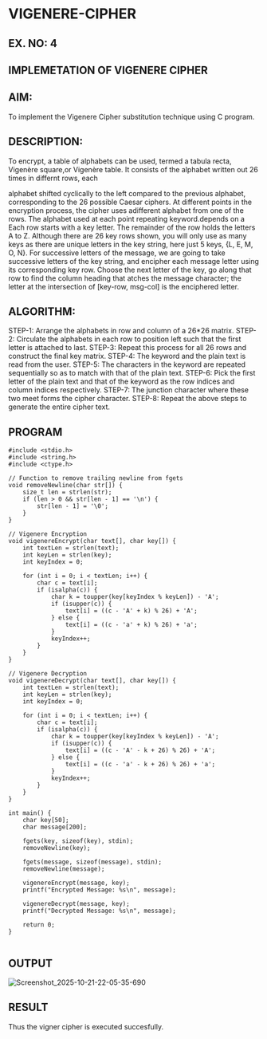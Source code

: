 # VIGENERE-CIPHER
## EX. NO: 4
 

## IMPLEMETATION OF VIGENERE CIPHER
 

## AIM:

To implement the Vigenere Cipher substitution technique using C program.

## DESCRIPTION:

To encrypt, a table of alphabets can be used, termed a tabula recta, Vigenère square,or Vigenère table. It consists of the alphabet written out 26 times in differnt rows, each
 
alphabet shifted cyclically to the left compared to the previous alphabet, corresponding to the 26 possible Caesar ciphers. At different points in the encryption process, the cipher uses adifferent alphabet from one of the rows. The alphabet used at each point repeating keyword.depends on a Each row starts with a key letter. The remainder of the row holds the letters A to Z. Although there are 26 key rows shown, you will only use as many keys as there are unique letters in the key string, here just 5 keys, {L, E, M, O, N}. For successive letters of the message, we are going to take successive letters of the key string, and encipher each message letter using its corresponding key row. Choose the next letter of the key, go along that row to find the column heading that	atches the message character; the letter at the intersection of
[key-row, msg-col] is the enciphered letter.


## ALGORITHM:

STEP-1: Arrange the alphabets in row and column of a 26*26 matrix.
STEP-2: Circulate the alphabets in each row to position left such that the first letter is attached to last.
STEP-3: Repeat this process for all 26 rows and construct the final key matrix.
STEP-4: The keyword and the plain text is read from the user.
STEP-5: The characters in the keyword are repeated sequentially so as to match with that of the plain text.
STEP-6: Pick the first letter of the plain text and that of the keyword as the row indices and column indices respectively.
STEP-7: The junction character where these two meet forms the cipher character.
STEP-8: Repeat the above steps to generate the entire cipher text.


## PROGRAM
```
#include <stdio.h>
#include <string.h>
#include <ctype.h>

// Function to remove trailing newline from fgets
void removeNewline(char str[]) {
    size_t len = strlen(str);
    if (len > 0 && str[len - 1] == '\n') {
        str[len - 1] = '\0';
    }
}

// Vigenere Encryption
void vigenereEncrypt(char text[], char key[]) {
    int textLen = strlen(text);
    int keyLen = strlen(key);
    int keyIndex = 0;

    for (int i = 0; i < textLen; i++) {
        char c = text[i];
        if (isalpha(c)) {
            char k = toupper(key[keyIndex % keyLen]) - 'A';
            if (isupper(c)) {
                text[i] = ((c - 'A' + k) % 26) + 'A';
            } else {
                text[i] = ((c - 'a' + k) % 26) + 'a';
            }
            keyIndex++;
        }
    }
}

// Vigenere Decryption
void vigenereDecrypt(char text[], char key[]) {
    int textLen = strlen(text);
    int keyLen = strlen(key);
    int keyIndex = 0;

    for (int i = 0; i < textLen; i++) {
        char c = text[i];
        if (isalpha(c)) {
            char k = toupper(key[keyIndex % keyLen]) - 'A';
            if (isupper(c)) {
                text[i] = ((c - 'A' - k + 26) % 26) + 'A';
            } else {
                text[i] = ((c - 'a' - k + 26) % 26) + 'a';
            }
            keyIndex++;
        }
    }
}

int main() {
    char key[50];
    char message[200];

    fgets(key, sizeof(key), stdin);
    removeNewline(key);

    fgets(message, sizeof(message), stdin);
    removeNewline(message);

    vigenereEncrypt(message, key);
    printf("Encrypted Message: %s\n", message);

    vigenereDecrypt(message, key);
    printf("Decrypted Message: %s\n", message);

    return 0;
}


```
## OUTPUT
![Screenshot_2025-10-21-22-05-35-690](https://github.com/user-attachments/assets/1e69013d-d5c0-46e8-9cdf-49a5fde545c5)

## RESULT
Thus the vigner cipher is executed succesfully.
